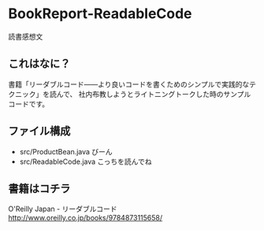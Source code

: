 BookReport-ReadableCode
=======================

読書感想文

これはなに？
-----
書籍「リーダブルコード――より良いコードを書くためのシンプルで実践的なテクニック」を読んで、
社内布教しようとライトニングトークした時のサンプルコードです。

ファイル構成
-----
* src/ProductBean.java
    びーん
* src/ReadableCode.java
    こっちを読んでね

書籍はコチラ
-----
O'Reilly Japan - リーダブルコード http://www.oreilly.co.jp/books/9784873115658/
